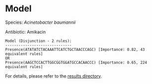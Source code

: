 
# Model

Species: *Acinetobacter baumannii*

Antibiotic: Amikacin

```
Model (Disjunction - 2 rules):
------------------------------
Presence(ATATATCTACAAATTCATCTGCTAACCCAGC) [Importance: 0.82, 43 equivalent rules]
OR
Presence(AAGCTCCACTTGGCGGTGGATGCCACAACCC) [Importance: 0.65, 224 equivalent rules]

```

For details, please refer to the [results directory](../../../../../results/scm_b/acinetobacter%20baumannii/amikacin/repeat_9/).

